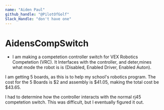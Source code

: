```yaml
---
name: "Aiden Paul"
github_handle: "@PilotOfGolf"
Slack_Handle: "don't have one"
---
```


# AidensCompSwitch

<!-- Describe your board in 2-3 sentences. What are you making? What will it do? -->
- I am making a competetion controller switch for VEX Robotics Competetion (VRC). It Interfaces with the controller, and deter,mines what mode the robot is is (Disabled, Enabled Driver, Enabled Auton). 
<!-- How much is it going to cost? -->
I am getting 5 boards, as this is to help my school's robotics program. The cost for the 5 Boards is $2 and assembly is $41.05, making the total cost be $43.65. 

<!-- Tell us a little bit about your design process. What were some challenges? What helped? ***Totally optional*** -->

I had to determine how the controller interacts with the normal rj45 competetion switch. This was difficult, but I eventually figured it out. 
